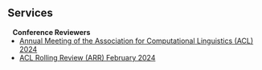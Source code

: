 ## Services

<h4 style="margin:0 10px 0;">Conference Reviewers</h4>

<ul style="margin:0 0 5px;">
  <li><a href="https://2024.aclweb.org/"><autocolor>Annual Meeting of the Association for Computational Linguistics (ACL) 2024</autocolor></a></li>
  <li><a href="https://aclrollingreview.org/"><autocolor>ACL Rolling Review (ARR) February 2024 </autocolor></a></li>
</ul>
